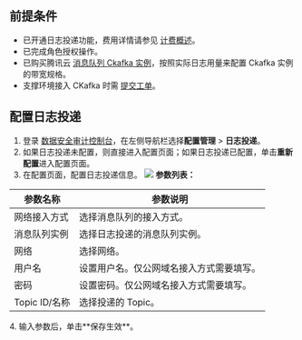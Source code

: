## 前提条件
- 已开通日志投递功能，费用详情请参见 [计费概述](https://cloud.tencent.com/document/product/856/64697)。
- 已完成角色授权操作。
- 已购买腾讯云 [消息队列 Ckafka 实例](https://cloud.tencent.com/document/product/597/11745)，按照实际日志用量来配置 Ckafka 实例的带宽规格。
- 支撑环境接入 CKafka 时需 [提交工单](https://console.cloud.tencent.com/workorder/category)。



## 配置日志投递
1. 登录 [数据安全审计控制台](https://console.cloud.tencent.com/dsaudit)，在左侧导航栏选择**配置管理** > **日志投递**。
2. 如果日志投递未配置，则直接进入配置页面；如果日志投递已配置，单击**重新配置**进入配置页面。
3. 在配置页面，配置日志投递信息。
![](https://qcloudimg.tencent-cloud.cn/raw/f4bb6af315cc06b04d8d4baef09341b3.png)
 **参数列表：**
<table>
<thead>
<tr>
<th>参数名称</th>
<th>参数说明</th>
</tr>
</thead>
<tbody><tr>
<td>网络接入方式</td>
<td>选择消息队列的接入方式。</td>
</tr>
<tr>
<td>消息队列实例</td>
<td>选择日志投递的消息队列实例。</td>
</tr>
<tr>
<td>网络</td>
<td>选择网络。</td>
</tr>
<tr>
<td>用户名</td>
<td>设置用户名。仅公网域名接入方式需要填写。</td>
</tr>
<tr>
<td>密码</td>
<td>设置密码。仅公网域名接入方式需要填写。</td>
</tr>
<tr>
<td>Topic  ID/名称</td>
<td>选择投递的 Topic。</td>
</tr>
</tbody></table>
4. 输入参数后，单击**保存生效**。
